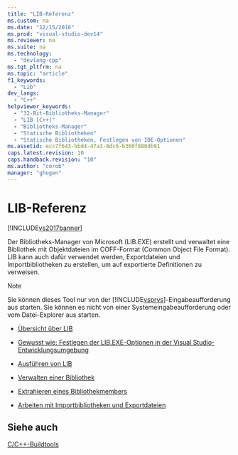 ```yaml
---
title: "LIB-Referenz"
ms.custom: na
ms.date: "12/15/2016"
ms.prod: "visual-studio-dev14"
ms.reviewer: na
ms.suite: na
ms.technology: 
  - "devlang-cpp"
ms.tgt_pltfrm: na
ms.topic: "article"
f1_keywords: 
  - "Lib"
dev_langs: 
  - "C++"
helpviewer_keywords: 
  - "32-Bit-Bibliotheks-Manager"
  - "LIB [C++]"
  - "Bibliotheks-Manager"
  - "Statische Bibliotheken"
  - "Statische Bibliotheken, Festlegen von IDE-Optionen"
ms.assetid: ecc7f643-bbd4-47a3-8dc6-b360f880db91
caps.latest.revision: 10
caps.handback.revision: "10"
ms.author: "corob"
manager: "ghogen"
---
```

# LIB-Referenz
[!INCLUDE[vs2017banner](../../assembler/inline/includes/vs2017banner.md)]

Der Bibliotheks\-Manager von Microsoft \(LIB.EXE\) erstellt und verwaltet eine Bibliothek mit Objektdateien im COFF\-Format \(Common Object File Format\).  LIB kann auch dafür verwendet werden, Exportdateien und Importbibliotheken zu erstellen, um auf exportierte Definitionen zu verweisen.  
  
> [!NOTE]
>  Sie können dieses Tool nur von der [!INCLUDE[vsprvs](../../assembler/masm/includes/vsprvs_md.md)]\-Eingabeaufforderung aus starten.  Sie können es nicht von einer Systemeingabeaufforderung oder vom Datei\-Explorer aus starten.  
  
-   [Übersicht über LIB](../../build/reference/overview-of-lib.md)  
  
-   [Gewusst wie: Festlegen der LIB.EXE\-Optionen in der Visual Studio\-Entwicklungsumgebung](../../build/reference/how-to-set-lib-exe-options-in-the-visual-studio-development-environment.md)  
  
-   [Ausführen von LIB](../../build/reference/running-lib.md)  
  
-   [Verwalten einer Bibliothek](../../build/reference/managing-a-library.md)  
  
-   [Extrahieren eines Bibliothekmembers](../../build/reference/extracting-a-library-member.md)  
  
-   [Arbeiten mit Importbibliotheken und Exportdateien](../../build/reference/working-with-import-libraries-and-export-files.md)  
  
## Siehe auch  
 [C\/C\+\+\-Buildtools](../../build/reference/c-cpp-build-tools.md)